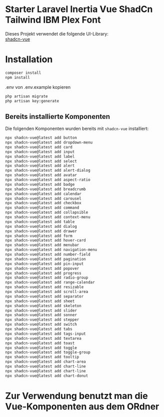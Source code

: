 # Starter Laravel Inertia Vue ShadCn Tailwind IBM Plex Font

Dieses Projekt verwendet die folgende UI-Library:  
[shadcn-vue](https://www.shadcn-vue.com/)

# Installation
```bash
composer install
npm install
```

.env von .env.example kopieren

```bash
php artisan migrate
php artisan key:generate
```

## Bereits installierte Komponenten

Die folgenden Komponenten wurden bereits mit `shadcn-vue` installiert:

```bash
npx shadcn-vue@latest add button
npx shadcn-vue@latest add dropdown-menu
npx shadcn-vue@latest add card
npx shadcn-vue@latest add input
npx shadcn-vue@latest add label
npx shadcn-vue@latest add select
npx shadcn-vue@latest add alert
npx shadcn-vue@latest add alert-dialog
npx shadcn-vue@latest add avatar
npx shadcn-vue@latest add aspect-ratio
npx shadcn-vue@latest add badge
npx shadcn-vue@latest add breadcrumb
npx shadcn-vue@latest add calendar
npx shadcn-vue@latest add carousel
npx shadcn-vue@latest add checkbox
npx shadcn-vue@latest add command
npx shadcn-vue@latest add collapsible
npx shadcn-vue@latest add context-menu
npx shadcn-vue@latest add table
npx shadcn-vue@latest add dialog
npx shadcn-vue@latest add drawer
npx shadcn-vue@latest add form
npx shadcn-vue@latest add hover-card
npx shadcn-vue@latest add menubar
npx shadcn-vue@latest add navigation-menu
npx shadcn-vue@latest add number-field
npx shadcn-vue@latest add pagination
npx shadcn-vue@latest add pin-input
npx shadcn-vue@latest add popover
npx shadcn-vue@latest add progress
npx shadcn-vue@latest add radio-group
npx shadcn-vue@latest add range-calendar
npx shadcn-vue@latest add resizable
npx shadcn-vue@latest add scroll-area
npx shadcn-vue@latest add separator
npx shadcn-vue@latest add sheet
npx shadcn-vue@latest add skeleton
npx shadcn-vue@latest add slider
npx shadcn-vue@latest add sonner
npx shadcn-vue@latest add stepper
npx shadcn-vue@latest add switch
npx shadcn-vue@latest add tabs
npx shadcn-vue@latest add tags-input
npx shadcn-vue@latest add textarea
npx shadcn-vue@latest add toast
npx shadcn-vue@latest add toggle
npx shadcn-vue@latest add toggle-group
npx shadcn-vue@latest add tooltip
npx shadcn-vue@latest add chart-area
npx shadcn-vue@latest add chart-line
npx shadcn-vue@latest add chart-line
npx shadcn-vue@latest add chart-donut
```
# Zur Verwendung benutzt man die Vue-Komponenten aus dem ORdner


